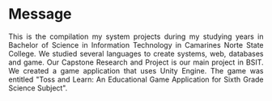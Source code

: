 <h1><b>Message</b><br></h1>
<p style="text-align: justify">This is the compilation my system projects during my studying years in Bachelor of Science in Information Technology in Camarines Norte State College.
We studied several languages to create systems, web, databases and game. Our Capstone Research and Project is our main project in BSIT. We created a game 
application that uses Unity Engine. The game was entitled "Toss and Learn: An Educational Game Application for Sixth Grade Science Subject".</p>
